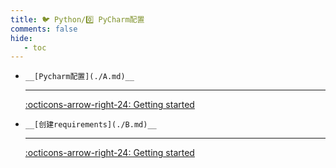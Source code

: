 ```yaml
---
title: 🐦 Python/0️⃣ PyCharm配置
comments: false
hide:
   - toc
---
```


<div class="grid cards index-info" markdown>

-     __[Pycharm配置](./A.md)__

	---

	

	

	[:octicons-arrow-right-24: Getting started](./A.md)

-     __[创建requirements](./B.md)__

	---

	

	

	[:octicons-arrow-right-24: Getting started](./B.md)

</div>
